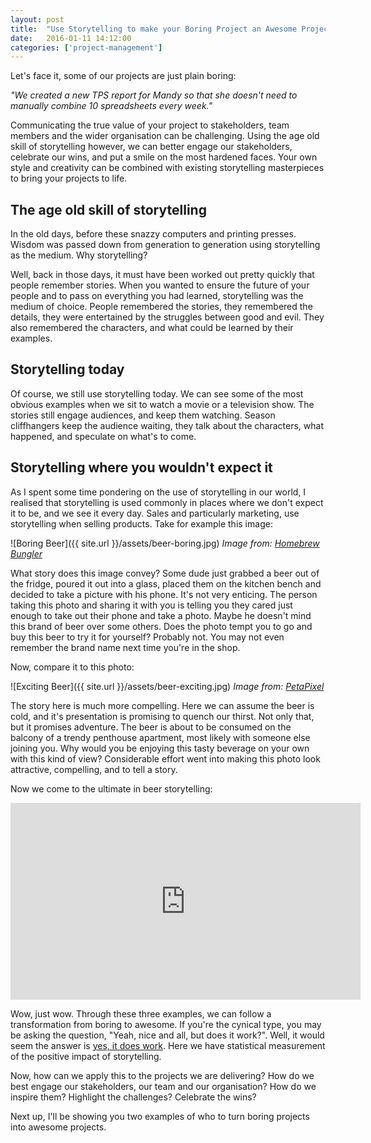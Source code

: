 ```yaml
---
layout: post
title:  "Use Storytelling to make your Boring Project an Awesome Project"
date:   2016-01-11 14:12:00
categories: ['project-management']
---
```

Let's face it, some of our projects are just plain boring:

*"We created a new TPS report for Mandy so that she doesn't need to manually combine 10 spreadsheets every week."*

Communicating the true value of your project to stakeholders, team members and the wider organisation can be challenging. Using the age old skill of storytelling however, we can better engage our stakeholders, celebrate our wins, and put a smile on the most hardened faces. Your own style and creativity can be combined with existing storytelling masterpieces to bring your projects to life.

## The age old skill of storytelling

In the old days, before these snazzy computers and printing presses. Wisdom was passed down from generation to generation using storytelling as the medium. Why storytelling?

Well, back in those days, it must have been worked out pretty quickly that people remember stories. When you wanted to ensure the future of your people and to pass on everything you had learned, storytelling was the medium of choice. People remembered the stories, they remembered the details, they were entertained by the struggles between good and evil. They also remembered the characters, and what could be learned by their examples.

## Storytelling today

Of course, we still use storytelling today. We can see some of the most obvious examples when we sit to watch a movie or a television show. The stories still engage audiences, and keep them watching. Season cliffhangers keep the audience waiting, they talk about the characters, what happened, and speculate on what's to come.

## Storytelling where you wouldn't expect it

As I spent some time pondering on the use of storytelling in our world, I realised that storytelling is used commonly in places where we don't expect it to be, and we see it every day. Sales and particularly marketing, use storytelling when selling products. Take for example this image:

![Boring Beer]({{ site.url }}/assets/beer-boring.jpg)
*Image from: [Homebrew Bungler](http://homebrewbungler.com/the-sound-of-beer/)*

What story does this image convey? Some dude just grabbed a beer out of the fridge, poured it out into a glass, placed them on the kitchen bench and decided to take a picture with his phone. It's not very enticing. The person taking this photo and sharing it with you is telling you they cared just enough to take out their phone and take a photo. Maybe he doesn't mind this brand of beer over some others. Does the photo tempt you to go and buy this beer to try it for yourself? Probably not. You may not even remember the brand name next time you're in the shop.

Now, compare it to this photo:

![Exciting Beer]({{ site.url }}/assets/beer-exciting.jpg)
*Image from: [PetaPixel](http://petapixel.com/2014/10/22/tutorial-capture-gorgeous-5-light-beer-bottle-product-shot-start-finish/)*

The story here is much more compelling. Here we can assume the beer is cold, and it's presentation is promising to quench our thirst. Not only that, but it promises adventure. The beer is about to be consumed on the balcony of a trendy penthouse apartment, most likely with someone else joining you. Why would you be enjoying this tasty beverage on your own with this kind of view? Considerable effort went into making this photo look attractive, compelling, and to tell a story.

Now we come to the ultimate in beer storytelling:

<iframe width="560" height="315" src="https://www.youtube.com/embed/57zo8O5pDXc" frameborder="0" allowfullscreen></iframe>

Wow, just wow. Through these three examples, we can follow a transformation from boring to awesome. If you're the cynical type, you may be asking the question, "Yeah, nice and all, but does it work?". Well, it would seem the answer is [yes, it does work](http://www.adweek.com/news/advertising-branding/how-heineken-s-special-blend-storytelling-and-science-won-day-165323
). Here we have statistical measurement of the positive impact of storytelling.

Now, how can we apply this to the projects we are delivering? How do we best engage our stakeholders, our team and our organisation? How do we inspire them? Highlight the challenges? Celebrate the wins?

Next up, I'll be showing you two examples of who to turn boring projects into awesome projects.
